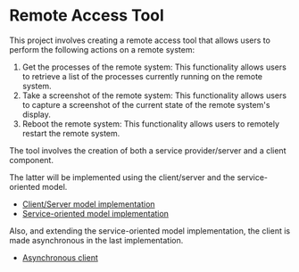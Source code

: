 # Remote Access Tool
This project involves creating a remote access tool that allows users to perform the following actions on a remote system:

1. Get the processes of the remote system: This functionality allows users to retrieve a list of the processes currently running on the remote system.
2. Take a screenshot of the remote system: This functionality allows users to capture a screenshot of the current state of the remote system's display.
3. Reboot the remote system: This functionality allows users to remotely restart the remote system.

The tool involves the creation of both a service provider/server and a client component.

The latter will be implemented using the client/server and the service-oriented model.
- [Client/Server model implementation](https://github.com/MohamedMOUMOU/remote-access-tool/tree/master/ClientServer)
- [Service-oriented model implementation](https://github.com/MohamedMOUMOU/remote-access-tool/tree/master/ServiceModel)

Also, and extending the service-oriented model implementation, the client is made asynchronous in the last implementation.
- [Asynchronous client](https://github.com/MohamedMOUMOU/remote-access-tool/tree/master/AsynchronousClient)